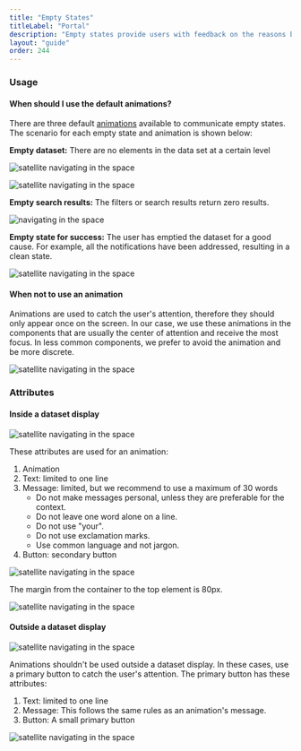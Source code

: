 ```yaml
---
title: "Empty States"
titleLabel: "Portal"
description: "Empty states provide users with feedback on the reasons behind the empty state and what they can do to move out of the empty state."
layout: "guide"
order: 244
---
```


### Usage

#### When should I use the default animations?

There are three default [animations](../foundations/animations) available to communicate empty states. The scenario for each empty state and animation is shown below:

**Empty dataset:** There are no elements in the data set at a certain level

![satellite navigating in the space](/images/lexicon/DDisplayEmpty.jpg)

![satellite navigating in the space](/images/lexicon/FormEmpty.jpg)

**Empty search results:** The filters or search results return zero results.

![ navigating in the space](/images/lexicon/DDisplayEmptySearch.jpg)

**Empty state for success:** The user has emptied the dataset for a good cause. For example, all the notifications have been addressed, resulting in a clean state.

![satellite navigating in the space](/images/lexicon/DDisplayEmptySuccess.jpg)

#### When not to use an animation

Animations are used to catch the user's attention, therefore they should only appear once on the screen. In our case, we use these animations in the components that are usually the center of attention and receive the most focus. In less common components, we prefer to avoid the animation and be more discrete.

![satellite navigating in the space](/images/lexicon/EmptyStateNavigation.jpg)

### Attributes

#### Inside a dataset display

![satellite navigating in the space](/images/lexicon/EmptyStateParts.jpg)

These attributes are used for an animation:

1. Animation
2. Text: limited to one line
3. Message: limited, but we recommend to use a maximum of 30 words
	* Do not make messages personal, unless they are preferable for the context.
	* Do not leave one word alone on a line.
	* Do not use "your".
	* Do not use exclamation marks.
	* Use common language and not jargon.
4. Button: secondary button

![satellite navigating in the space](/images/lexicon/EmptyStateMetrics.jpg)

The margin from the container to the top element is 80px.

![satellite navigating in the space](/images/lexicon/DDisplayEmptyMetrics.jpg)

#### Outside a dataset display

![satellite navigating in the space](/images/lexicon/EmptyStateNavigationParts.jpg)

Animations shouldn't be used outside a dataset display. In these cases, use a primary button to catch the user's attention. The primary button has these attributes:

1. Text: limited to one line
2. Message: This follows the same rules as an animation's message.
3. Button: A small primary button

![satellite navigating in the space](/images/lexicon/EmptyStateNavigationMetrics.jpg)
